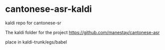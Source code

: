 # cantonese-asr-kaldi
kaldi repo for cantonese-sr

The kaldi folder for the project https://github.com/manestay/cantonese-asr

place in kaldi-trunk/egs/babel
